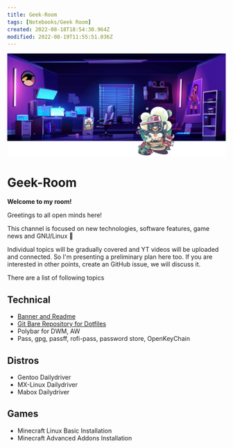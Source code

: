 ```yaml
---
title: Geek-Room
tags: [Notebooks/Geek Room]
created: 2022-08-18T18:54:30.964Z
modified: 2022-08-19T11:55:51.036Z
---
```


![geek-room-banner](../attachments/Geek-Room-banner.png)

# Geek-Room

**Welcome to my room!**

Greetings to all open minds here!

This channel is focused on new technologies, software features, game news and GNU/Linux :penguin:

Individual topics will be gradually covered and YT videos will be uploaded and connected. So I'm presenting a preliminary plan here too. If you are interested in other points, create an GitHub issue, we will discuss it.

There are a list of following topics

## Technical

* [Banner and Readme](README.md)
* [Git Bare Repository for Dotfiles](git-bare-repo/git-bare-repo.md)
* Polybar for DWM, AW
* Pass, gpg, passff, rofi-pass, password store, OpenKeyChain

## Distros

* Gentoo Dailydriver
* MX-Linux Dailydriver
* Mabox Dailydriver

## Games
* Minecraft Linux Basic Installation
* Minecraft Advanced Addons Installation

